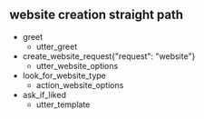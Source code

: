 ## website creation straight path
* greet
  - utter_greet
* create_website_request{"request": "website"}
  - utter_website_options
* look_for_website_type
  - action_website_options
* ask_if_liked
  - utter_template

<!-- ## story_business
* greet
    - utter_greet
* create_website_request{"type": "business", "request": "website"}
    - action_website_options
* goodbye
    - utter_goodbye

## story_education
* greet
    - utter_greet
* create_website_request{"type": "education", "request": "website"}
    - action_website_options
* goodbye
    - utter_goodbye

## story_restaurant
* greet
    - utter_greet
* create_website_request{"type": "restaurant", "request": "website"}
    - action_website_options
* goodbye
    - utter_goodbye




<!-- ## happy path
* greet
  - utter_greet
* mood_great
  - utter_happy

## sad path 1
* greet
  - utter_greet
* mood_unhappy
  - utter_cheer_up
  - utter_did_that_help
* affirm
  - utter_happy

## sad path 2
* greet
  - utter_greet
* mood_unhappy
  - utter_cheer_up
  - utter_did_that_help
* deny
  - utter_goodbye

## say goodbye
* goodbye
  - utter_goodbye
 -->
<!-- ## bot challenge
* bot_challenge
  - utter_iamabot
 -->

<!-- ## interactive_story_1
* greet
    - utter_greet
* create_website_request{"request": "website"}
    - utter_website_options
* goodbye{"type": "business"}
    - action_website_options
* goodbye
    - utter_goodbye

## interactive_story_1
* greet
    - utter_greet
* create_website_request{"request": "website"}
    - utter_website_options
* goodbye{"type": "business"}
    - action_website_options
* goodbye
    - utter_goodbye
* stop

## interactive_story_1
* greet
    - utter_greet
* create_website_request{"request": "website"}
    - utter_website_options
* goodbye{"type": "business"}
    - action_website_options
* goodbye
    - utter_goodbye -->

